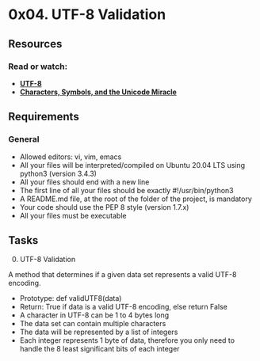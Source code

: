 # **0x04. UTF-8 Validation**

## **Resources**
### **Read or watch:**

* **[UTF-8](https://en.wikipedia.org/wiki/UTF-8)**
* **[Characters, Symbols, and the Unicode Miracle](https://www.youtube.com/watch?v=MijmeoH9LT4)**

## **Requirements**
### **General**
* Allowed editors: vi, vim, emacs
* All your files will be interpreted/compiled on Ubuntu 20.04 LTS using python3 (version 3.4.3)
* All your files should end with a new line
* The first line of all your files should be exactly #!/usr/bin/python3
* A README.md file, at the root of the folder of the project, is mandatory
* Your code should use the PEP 8 style (version 1.7.x)
* All your files must be executable

## **Tasks**
0. UTF-8 Validation

A method that determines if a given data set represents a valid UTF-8 encoding.

* Prototype: def validUTF8(data)
* Return: True if data is a valid UTF-8 encoding, else return False
* A character in UTF-8 can be 1 to 4 bytes long
* The data set can contain multiple characters
* The data will be represented by a list of integers
* Each integer represents 1 byte of data, therefore you only need to handle the 8 least significant bits of each integer
